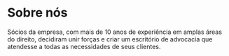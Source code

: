 # Sobre nós

Sócios da empresa, com mais de 10 anos de experiência em amplas áreas do direito, decidiram unir forças e criar um escritório de advocacia que atendesse a todas as necessidades de seus clientes.